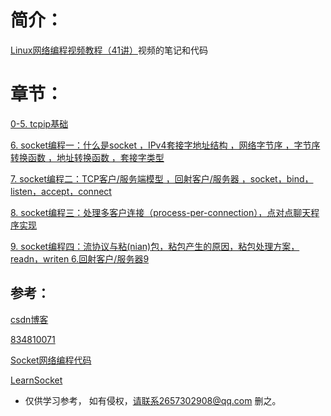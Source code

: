 # 简介：

[Linux网络编程视频教程（41讲）](https://www.bilibili.com/video/BV1eb411F74G?p=1&vd_source=9851bd0835747a55fe320a437e4fd0a9)视频的笔记和代码







# 章节：

[0-5. tcpip基础](https://github.com/sansuitaibai/CS/tree/main/Linux%20%E7%BD%91%E7%BB%9C%E7%BC%96%E7%A8%8B/0-5.%20tcpip%E5%9F%BA%E7%A1%80)

[6. socket编程一：什么是socket ，IPv4套接字地址结构 ，网络字节序 ，字节序转换函数 ，地址转换函数 ，套接字类型](https://github.com/sansuitaibai/CS/tree/main/Linux%20%E7%BD%91%E7%BB%9C%E7%BC%96%E7%A8%8B/6)

[7. socket编程二：TCP客户/服务端模型 ，回射客户/服务器 ，socket，bind，listen，accept，connect](https://github.com/sansuitaibai/CS/tree/main/Linux%20%E7%BD%91%E7%BB%9C%E7%BC%96%E7%A8%8B/7)

[8. socket编程三：处理多客户连接（process-per-connection），点对点聊天程序实现](https://github.com/sansuitaibai/CS/tree/main/Linux%20%E7%BD%91%E7%BB%9C%E7%BC%96%E7%A8%8B/8)

[9. socket编程四：流协议与粘(nian)包，粘包产生的原因，粘包处理方案，readn，writen 6.回射客户/服务器9](https://github.com/sansuitaibai/CS/tree/main/Linux%20%E7%BD%91%E7%BB%9C%E7%BC%96%E7%A8%8B/9)



## 参考：

[csdn博客](https://jiwangreal.blog.csdn.net/article/details/105882800)

[834810071](https://github.com/834810071/NetworkProgramming)

[Socket网络编程代码](https://github.com/Freyafya/TCP-IP_Socket/blob/master/Socket%E7%BD%91%E7%BB%9C%E7%BC%96%E7%A8%8B.md)

[LearnSocket](https://github.com/Zack-RT/LearnSocket)



* 仅供学习参考， 如有侵权，请联系2657302908@qq.com 删之。



